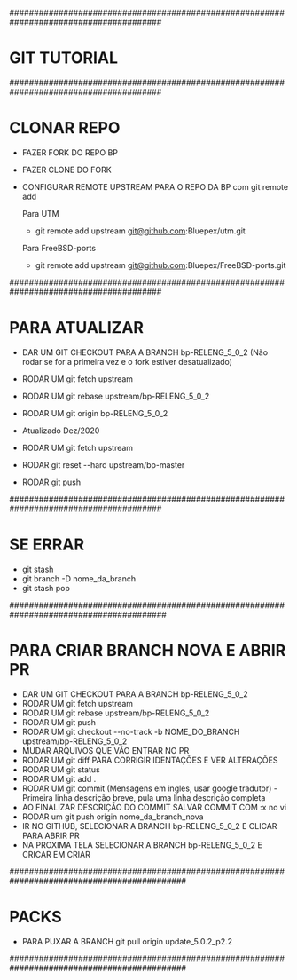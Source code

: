 #######################################################################################
# GIT TUTORIAL
#######################################################################################

# CLONAR REPO #
- FAZER FORK DO REPO BP
- FAZER CLONE DO FORK
- CONFIGURAR REMOTE UPSTREAM PARA O REPO DA BP com git remote add
	
	Para UTM
	 - git remote add upstream git@github.com:Bluepex/utm.git
	 
	Para FreeBSD-ports
	 - git remote add upstream git@github.com:Bluepex/FreeBSD-ports.git

#######################################################################################
# PARA ATUALIZAR #
- DAR UM GIT CHECKOUT PARA A BRANCH bp-RELENG_5_0_2 (Não rodar se for a primeira vez e o fork estiver desatualizado)
- RODAR UM git fetch upstream
- RODAR UM git rebase upstream/bp-RELENG_5_0_2
- RODAR UM git origin bp-RELENG_5_0_2

- Atualizado Dez/2020
- RODAR UM git fetch upstream
- RODAR git reset --hard upstream/bp-master
- RODAR git push

#######################################################################################
# SE ERRAR #
- git stash
- git branch -D nome_da_branch
- git stash pop

########################################################################################
# PARA CRIAR BRANCH NOVA E ABRIR PR #
- DAR UM GIT CHECKOUT PARA A BRANCH bp-RELENG_5_0_2
- RODAR UM git fetch upstream
- RODAR UM git rebase upstream/bp-RELENG_5_0_2
- RODAR UM git push
- RODAR UM git checkout --no-track -b NOME_DO_BRANCH upstream/bp-RELENG_5_0_2
- MUDAR ARQUIVOS QUE VÃO ENTRAR NO PR
- RODAR UM git diff PARA CORRIGIR IDENTAÇÕES E VER ALTERAÇÕES
- RODAR UM git status
- RODAR UM git add .
- RODAR UM git commit (Mensagens em ingles, usar google tradutor) - Primeira linha descrição breve, pula uma linha descrição completa
- AO FINALIZAR DESCRIÇÃO DO COMMIT SALVAR COMMIT COM :x no vi
- RODAR um git push origin nome_da_branch_nova
- IR NO GITHUB, SELECIONAR A BRANCH bp-RELENG_5_0_2 E CLICAR PARA ABRIR PR
- NA PROXIMA TELA SELECIONAR A BRANCH bp-RELENG_5_0_2 E CRICAR EM CRIAR


############################################################################################
# PACKS #
- PARA PUXAR A BRANCH
git pull origin update_5.0.2_p2.2

############################################################################################
